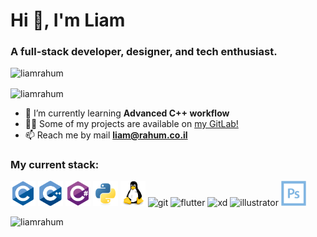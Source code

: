 <h1 align="left">Hi 👋, I'm Liam</h1>
<h3 align="left">A full-stack developer, designer, and tech enthusiast.</h3>

<p>&nbsp;<img align="left" src="https://github-readme-stats.vercel.app/api?username=liamrahum&show_icons=true&locale=en&theme=tokyonight" alt="liamrahum" /></p>

<p><img align="center" src="https://github-readme-stats.vercel.app/api/top-langs?username=liamrahum&show_icons=true&locale=en&layout=compact&theme=tokyonight" alt="liamrahum" /></p>


- 🌱 I’m currently learning **Advanced C++ workflow**
- 👨‍💻 Some of my projects are available on [my GitLab!](https://gitlab.com/liamrahum)
- 📫 Reach me by mail **liam@rahum.co.il**

<h3 align="left">My current stack:</h3>
<p align="left">

<img src="https://raw.githubusercontent.com/devicons/devicon/master/icons/c/c-original.svg" alt="c" width="40" height="40"/>
<img src="https://raw.githubusercontent.com/devicons/devicon/master/icons/cplusplus/cplusplus-original.svg" alt="cplusplus" width="40" height="40"/>
<img src="https://raw.githubusercontent.com/devicons/devicon/master/icons/csharp/csharp-original.svg" alt="csharp" width="40" height="40"/>
<img src="https://raw.githubusercontent.com/devicons/devicon/master/icons/python/python-original.svg" alt="python" width="40" height="40"/> 
<img src="https://raw.githubusercontent.com/devicons/devicon/master/icons/linux/linux-original.svg" alt="linux" width="40" height="40"/>
<img src="https://www.vectorlogo.zone/logos/git-scm/git-scm-icon.svg" alt="git" width="40" height="40"/>
<img src="https://www.vectorlogo.zone/logos/flutterio/flutterio-icon.svg" alt="flutter" width="40" height="40"/>
<img src="https://cdn.worldvectorlogo.com/logos/adobe-xd.svg" alt="xd" width="40" height="40"/>
<img src="https://www.vectorlogo.zone/logos/adobe_illustrator/adobe_illustrator-icon.svg" alt="illustrator" width="40" height="40"/>
<img src="https://raw.githubusercontent.com/devicons/devicon/master/icons/photoshop/photoshop-line.svg" alt="photoshop" width="40" height="40"/>

</p>

<p align="left"> <img src="https://komarev.com/ghpvc/?username=liamrahum&label=Profile%20views&color=0e75b6&style=flat" alt="liamrahum" /> </p>
